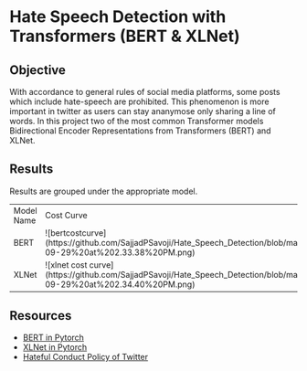 # Hate Speech Detection with Transformers (BERT & XLNet)

## Objective
With accordance to general rules of social media platforms, some posts which include hate-speech are prohibited.
This phenomenon is more important in twitter as users can stay ananymose only sharing a line of words. In this project two of the most common Transformer models Bidirectional Encoder Representations from Transformers (BERT) and XLNet.

## Results
Results are grouped under the appropriate model.

<table>
<tr>
<td> Model Name</td>
<td> Cost Curve</td>
<td> Performance Curve</td>
</tr>
<tr>
<td> BERT </td>
<td> ![bertcostcurve](https://github.com/SajjadPSavoji/Hate_Speech_Detection/blob/main/Assets/Screen%20Shot%202022-09-29%20at%202.33.38%20PM.png) </td>
<td> ![bertperformacecurve](https://github.com/SajjadPSavoji/Hate_Speech_Detection/blob/main/Assets/Screen%20Shot%202022-09-29%20at%202.33.57%20PM.png) </td>
</tr>
<tr>
<td> XLNet </td>
<td> ![xlnet cost curve](https://github.com/SajjadPSavoji/Hate_Speech_Detection/blob/main/Assets/Screen%20Shot%202022-09-29%20at%202.34.40%20PM.png) </td>
<td> ![xlnet performance curve](https://github.com/SajjadPSavoji/Hate_Speech_Detection/blob/main/Assets/Screen%20Shot%202022-09-29%20at%202.34.57%20PM.png) </td>
</tr>
</table>

## Resources
- [BERT in Pytorch](https://neptune.ai/blog/how-to-code-bert-using-pytorch-tutorial)
- [XLNet in Pytorch](https://www.kaggle.com/code/jaskaransingh/xlnet-fine-tuning-with-pytorch)
- [Hateful Conduct Policy of Twitter](https://help.twitter.com/en/rules-and-policies/hateful-conduct-policy)
